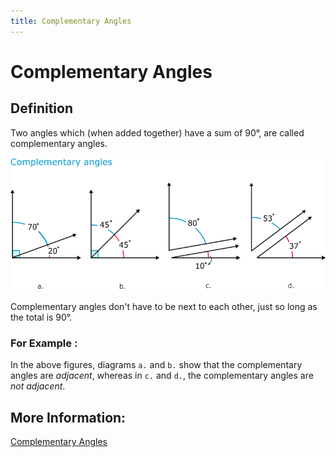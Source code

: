 ```yaml
---
title: Complementary Angles
---
```

# Complementary Angles

## Definition

Two angles which (when added together) have a sum of 90&deg;, are called complementary angles.


![](https://raw.githubusercontent.com/pranabendra/articles/master/Complementary-angles/comp1.png)

Complementary angles don't have to be next to each other, just so long as the total is 90&deg;.

### For Example :

In the above figures, diagrams `a.` and `b.` show that the complementary angles are <i>adjacent</i>, whereas in `c.` and `d.`, the complementary angles are <i>not adjacent</i>.

## More Information:

<a href = "https://www.mathsisfun.com/geometry/complementary-angles.html">Complementary Angles</a>
